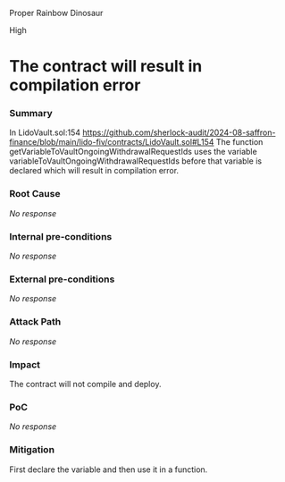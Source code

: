 Proper Rainbow Dinosaur

High

# The contract will result in compilation error

### Summary

In LidoVault.sol:154
https://github.com/sherlock-audit/2024-08-saffron-finance/blob/main/lido-fiv/contracts/LidoVault.sol#L154
The function getVariableToVaultOngoingWithdrawalRequestIds uses the variable variableToVaultOngoingWithdrawalRequestIds before that variable is declared which will result in compilation error.


### Root Cause

_No response_

### Internal pre-conditions

_No response_

### External pre-conditions

_No response_

### Attack Path

_No response_

### Impact

The contract will not compile and deploy.

### PoC

_No response_

### Mitigation

First declare the variable and then use it in a function.